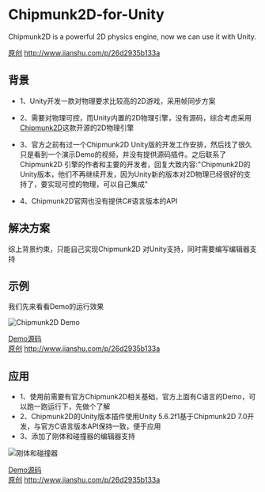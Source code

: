 # Chipmunk2D-for-Unity
Chipmunk2D is a powerful 2D physics engine,  now we can use it with Unity.

[原创](http://www.jianshu.com/p/26d2935b133a) http://www.jianshu.com/p/26d2935b133a
## 背景

* 1、Unity开发一款对物理要求比较高的2D游戏，采用帧同步方案

* 2、需要对物理可控，而Unity内置的2D物理引擎，没有源码，综合考虑采用[Chipmunk2D](http://chipmunk-physics.net/)这款开源的2D物理引擎
* 3、官方之前有过一个Chipmunk2D Unity版的开发工作安排，然后找了很久只是看到一个演示Demo的视频，并没有提供源码插件。之后联系了Chipmunk2D 引擎的作者和主要的开发者，回复大致内容:"Chipmunk2D的Unity版本，他们不再继续开发，因为Unity新的版本对2D物理已经很好的支持了，要实现可控的物理，可以自己集成"
* 4、Chipmunk2D官网也没有提供C#语言版本的API

## 解决方案
综上背景约束，只能自己实现Chipmunk2D 对Unity支持，同时需要编写编辑器支持

## 示例
我们先来看看Demo的运行效果

![Chipmunk2D Demo](http://upload-images.jianshu.io/upload_images/191918-de5f9dbc7ab674c6.gif?imageMogr2/auto-orient/strip)

[Demo源码](https://github.com/JumpWu/Chipmunk2D-for-Unity)  
[原创](http://www.jianshu.com/p/26d2935b133a) http://www.jianshu.com/p/26d2935b133a

## 应用
* 1、使用前需要有官方Chipmunk2D相关基础，官方上面有C语言的Demo，可以跑一跑运行下，先做个了解
* 2、Chipmunk2D的Unity版本插件使用Unity 5.6.2f1基于Chipmunk2D 7.0开发，与官方C语言版本API保持一致，便于应用
* 3、添加了刚体和碰撞器的编辑器支持

![刚体和碰撞器](http://upload-images.jianshu.io/upload_images/191918-8422a98f3917f47a.png?imageMogr2/auto-orient/strip%7CimageView2/2/w/1240)


[Demo源码](https://github.com/JumpWu/Chipmunk2D-for-Unity)  
[原创](http://www.jianshu.com/p/26d2935b133a) http://www.jianshu.com/p/26d2935b133a
